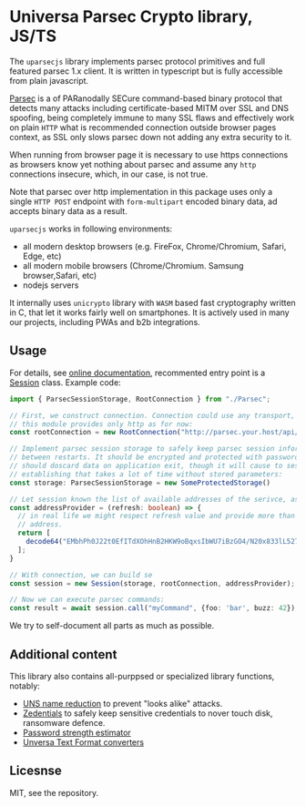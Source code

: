 # Universa Parsec Crypto library, JS/TS

The `uparsecjs` library implements parsec protocol primitives and full
featured parsec 1.x client. It is written in typescript but is fully accessible from
plain javascript.

[Parsec](https://kb.universablockchain.com/parsec_1_specifications/303#) is a
of PARanodally SECure command-based binary protocol that detects many attacks 
including certificate-based MITM over SSL and DNS spoofing, being completely immune to many SSL flaws and 
effectively work on plain `HTTP` what is recommended connection outside browser 
pages context, as SSL only slows parsec down not adding any extra security to it.

When running from browser page it is necessary to use https connections as browsers
know yet nothing about parsec and assume any `http` connections insecure, which,
in our case, is not true.

Note that parsec over http implementation in this package uses only a single 
`HTTP POST` endpoint with `form-multipart` encoded binary data, ad accepts binary
data as a result.

`uparsecjs` works in following environments:

- all modern desktop browsers (e.g. FireFox, Chrome/Chromium, Safari, Edge, etc)
- all modern mobile browsers (Chrome/Chromium. Samsung browser,Safari, etc)
- nodejs servers

It internally uses `unicrypto` library with `WASM` based fast cryptography written
in C, that let it works fairly well on smartphones. It is actively used in many
our projects, including PWAs and b2b integrations.

## Usage

For details, see [online documentation](https://kb.universablockchain.com/system/static/uparsecjs/index.html), 
recommented entry point is a [Session](https://kb.universablockchain.com/system/static/uparsecjs/classes/_parsecsession_.session.html)
class. Example code:

~~~ts
import { ParsecSessionStorage, RootConnection } from "./Parsec";

// First, we construct connection. Connection could use any transport, but
// this module provides only http as for now:
const rootConnection = new RootConnection("http://parsec.your.host/api/p1");

// Implement parsec session storage to safely keep parsec session information
// between restarts. It should be encrypted and protected with password, or
// should doscard data on application exit, though it will cause to session re-
// establishing that takes a lot of time without stored parameters:
const storage: ParsecSessionStorage = new SomeProtectedStorage()

// Let session known the list of available addresses of the serivce, as for 1.1:
const addressProvider = (refresh: boolean) => {
  // in real life we might respect refresh value and provide more than one 
  // address.
  return [
    decode64("EMbhPh0J22t0EfITdXOhHnB2HKW9oBqxsIbWU7iBzGO4/N20x833lL527PBvV/ZSUnROnqs=")
  ];
}

// With connection, we can build se 
const session = new Session(storage, rootConnection, addressProvider);

// Now we can execute parsec commands:
const result = await session.call("myCommand", {foo: 'bar', buzz: 42});
~~~

We try to self-document all parts as much as possible.

## Additional content

This library also contains all-purppsed or specialized library functions, notably:

- [UNS name reduction](https://kb.universablockchain.com/system/static/uparsecjs/modules/_uns_.html) to prevent "looks alike" attacks. 
- [Zedentials](https://kb.universablockchain.com/system/static/uparsecjs/modules/_uns_.html) to safely keep sensitive credentials to nover touch disk, ransomware defence. 
- [Password strength estimator](https://kb.universablockchain.com/system/static/uparsecjs/classes/_passwords_.passwords.html#estimatebitstrength)
- [Unversa Text Format converters](https://kb.universablockchain.com/system/static/uparsecjs/modules/_text_tools_.html)

## Licesnse 

MIT, see the repository.
